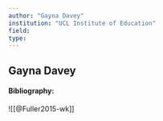 ```yaml
---
author: "Gayna Davey"
institution: "UCL Institute of Education"
field:
type:
---
```


## Gayna Davey
#### Bibliography:

![[@Fuller2015-wk]]